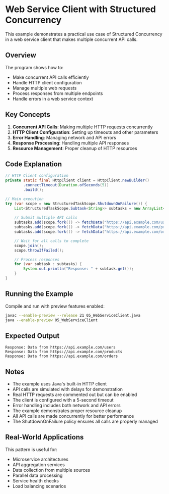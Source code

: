 # Web Service Client with Structured Concurrency

This example demonstrates a practical use case of Structured Concurrency in a web service client that makes multiple concurrent API calls.

## Overview

The program shows how to:
- Make concurrent API calls efficiently
- Handle HTTP client configuration
- Manage multiple web requests
- Process responses from multiple endpoints
- Handle errors in a web service context

## Key Concepts

1. **Concurrent API Calls**: Making multiple HTTP requests concurrently
2. **HTTP Client Configuration**: Setting up timeouts and other parameters
3. **Error Handling**: Managing network and API errors
4. **Response Processing**: Handling multiple API responses
5. **Resource Management**: Proper cleanup of HTTP resources

## Code Explanation

```java
// HTTP Client configuration
private static final HttpClient client = HttpClient.newBuilder()
        .connectTimeout(Duration.ofSeconds(5))
        .build();

// Main execution
try (var scope = new StructuredTaskScope.ShutdownOnFailure()) {
    List<StructuredTaskScope.Subtask<String>> subtasks = new ArrayList<>();
    
    // Submit multiple API calls
    subtasks.add(scope.fork(() -> fetchData("https://api.example.com/users")));
    subtasks.add(scope.fork(() -> fetchData("https://api.example.com/products")));
    subtasks.add(scope.fork(() -> fetchData("https://api.example.com/orders")));

    // Wait for all calls to complete
    scope.join();
    scope.throwIfFailed();

    // Process responses
    for (var subtask : subtasks) {
        System.out.println("Response: " + subtask.get());
    }
}
```

## Running the Example

Compile and run with preview features enabled:

```bash
javac --enable-preview --release 21 05_WebServiceClient.java
java --enable-preview 05_WebServiceClient
```

## Expected Output

```
Response: Data from https://api.example.com/users
Response: Data from https://api.example.com/products
Response: Data from https://api.example.com/orders
```

## Notes

- The example uses Java's built-in HTTP client
- API calls are simulated with delays for demonstration
- Real HTTP requests are commented out but can be enabled
- The client is configured with a 5-second timeout
- Error handling includes both network and API errors
- The example demonstrates proper resource cleanup
- All API calls are made concurrently for better performance
- The ShutdownOnFailure policy ensures all calls are properly managed

## Real-World Applications

This pattern is useful for:
- Microservice architectures
- API aggregation services
- Data collection from multiple sources
- Parallel data processing
- Service health checks
- Load balancing scenarios 